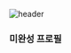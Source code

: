 ![header](https://capsule-render.vercel.app/api?type=wave&color=auto&height=300&section=header&text=Dev%20SeolHuiGwan&fontSize=90)
### 미완성 프로필

